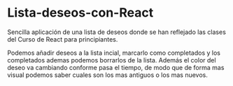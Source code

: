 # Lista-deseos-con-React

Sencilla aplicación de una lista de deseos donde se han reflejado las clases del Curso de React para principiantes.

Podemos añadir deseos a la lista incial, marcarlo como completados y los completados ademas podemos borrarlos de la lista. Además el color del deseo va cambiando conforme pasa el tiempo, de modo que de forma mas visual podemos saber cuales son los mas antiguos o los mas nuevos.
